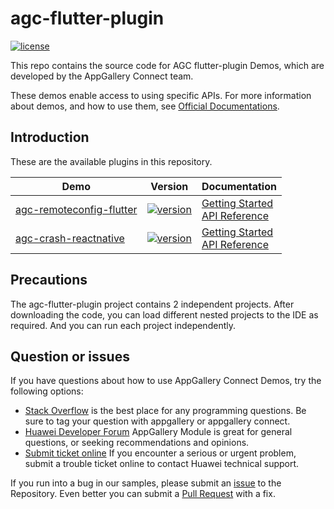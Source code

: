 # agc-flutter-plugin
[![license](https://img.shields.io/badge/license-Apache--2.0-green)](./LICENCE)

This repo contains the source code for AGC flutter-plugin Demos, which are developed by the AppGallery Connect team.

These demos enable access to using specific APIs. For more information
about demos, and how to use them, see
[Official Documentations](https://developer.huawei.com/consumer/en/doc/development/AppGallery-connect-Guides/agc-auth-flutter-usage-0000001063724847).


## Introduction
These are the available plugins in this repository.

| Demo | Version | Documentation |
|--------|-----|-----|
| [agc-remoteconfig-flutter](./agc-remoteconfig-flutter) | [![version](https://img.shields.io/badge/Release-1.1.0-yellow)](./agc-remoteconfig-flutter) | [Getting Started](https://developer.huawei.com/consumer/en/doc/development/AppGallery-connect-Guides/agc-remoteconfig-flutter-usage-0000001063287007) <br/> [API Reference](https://developer.huawei.com/consumer/en/doc/development/AppGallery-connect-References/flutter-remoteconfig-overview-0000001064965376) |
| [agc-crash-reactnative](./agc-crash-reactnative) | [![version](https://img.shields.io/badge/Release-1.1.0-yellow)](./agc-crash-reactnative) | [Getting Started](https://developer.huawei.com/consumer/en/doc/development/AppGallery-connect-Guides/agc-crash-flutter-usage-0000001063046945) <br/> [API Reference](https://developer.huawei.com/consumer/en/doc/development/AppGallery-connect-References/flutter-overview-0000001063050323) |

## Precautions
The agc-flutter-plugin project contains 2 independent projects. After downloading the code, you can load different nested projects to the IDE as required. And you can run each project independently.

## Question or issues
If you have questions about how to use AppGallery Connect Demos, try the following options:  
* [Stack Overflow](https://stackoverflow.com/questions/tagged/appgallery) is the best place for any programming questions. Be sure to tag your question with appgallery or appgallery connect.  
* [Huawei Developer Forum](https://forums.developer.huawei.com/forumPortal/en/home?fid=0101188387844930001) AppGallery Module is great for general questions, or seeking recommendations and opinions.
* [Submit ticket online](https://developer.huawei.com/consumer/en/support/feedback/#/) If you encounter a serious or urgent problem, submit a trouble ticket online to contact Huawei technical support.

If you run into a bug in our samples, please submit an [issue](https://github.com/AppGalleryConnect/agc-flutter-plugin/issues) to the Repository. Even better you can submit a [Pull Request](https://github.com/AppGalleryConnect/agc-flutter-plugin/pulls) with a fix.

